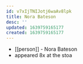 ```yaml
---
id: v7xIjTNIJotj6waAv8lpk
title: Nora Bateson
desc: ''
updated: 1639759165177
created: 1639759165177
---
```



- [[person]] - Nora Bateson
- appeared 8x at the stoa
